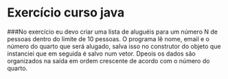 # Exercício curso java
###No exercício eu devo criar uma lista de aluguéis para um número N de pessoas dentro do limite de 10 pessoas. O programa lê nome, email e o número do quarto que será alugado, salva isso no construtor do objeto que instanciei que em seguida é salvo num vetor. Dpeois os dados são organizados na saída em ordem crescente de acordo com o número do quarto.